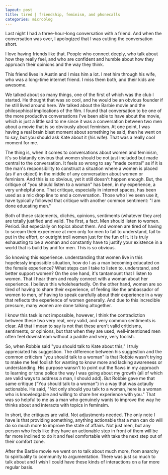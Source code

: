 ```yaml
---
layout: post
title: tired | friendship, feminism, and phonecalls
categories: microblog
---
```


Last night I had a three-hour-long conversation with a friend. And when the conversation was over, I apologized that I was cutting the conversation short. 

I love having friends like that. People who connect deeply, who talk about how they really feel, and who are confident and humble about how they approach their opinions and the way they think. 

This friend lives in Austin and I miss him a lot. I met him through his wife, who was a long-time internet friend. I miss them both, and their kids are awesome.

We talked about so many things, one of the first of which was the club I started. He thought that was so cool, and he would be an obvious founder if he still lived around here. We talked about the Barbie movie and the philosophical implications of the film. I found that conversation to be one of the more productive conversations I've been able to have about the movie, which is just a little sad to me since it was a conversation between two men about a movie that is so obviously about feminism. At one point, I was having a real brain blast moment about something he said, then he went on to say, but you should ask Kate about it (his wife). That was a really cool moment for me. 

The thing is, when it comes to conversations about women and feminism, it's so blatantly obvious that women should be not just included but made central to the conversation. It feels so wrong to say "made central" as if it is the man's responsibility to construct a situation where a women is placed (as if an object) in the middle of any conversation about women or feminism. And this is so obvious, yet it still doesn't happen enough. But, the critique of "you should listen to a woman" has been, in my experience, a very unhelpful one. That critique, especially in internet spaces, has been used as a mic drop line to end a conversation. Those who I've seen use it, have typically followed that critique with another common sentiment: "I am done educating men." 

Both of these statements, clichés, opinions, sentiments (whatever they are) are totally justified and valid. The first, a fact. Men should listen to women. Period. But especially on topics about them. And women are tired of having to scream their experience at men only for men to fail to understand, fail to put in the effort, or outright troll women just for the fun of it. It is truly exhausting to be a woman and constantly have to justify your existence in a world that is build by and for men. This is so obvious.

So knowing this experience. understanding that women live in this hopelessly impossible situation, how do I as a man becoming educated on the female experience? What steps can I take to listen to, understand, and better support women? On the one hand, it's tantamount that I listen to women. That I hear them and really connect with a woman about her experience. I believe this wholeheartedly. On the other hand, women are so tired of having to share their experience, of feeling like the ambassador of women to men, of having to speak carefully about their experience in a way that reflects the experience of women generally. And due to this incredible pressure, many women are done talking altogether. 

I know this task is not impossible, however, I think the contradiction between these two very real, very valid, and very common sentiments is clear. All that I mean to say is not that these aren't valid criticisms, sentiments, or opinions, but that when they are used, well-intentioned men often feel downstream without a paddle and very, very foolish. 

So, when Robbie said "you should talk to Kate about this," I truly appreciated his suggestion. The difference between his suggestion and the common criticism "you should talk to a woman" is that Robbie wasn't trying to make me feel foolish for wanting to know more and lacking awareness or understanding. His purpose wansn't to point out the flaws in my approach to learning or tone police the way I was going about my growth (all of which are valid ways to address a man, I should add). But Robbie gave me that same critique ("You should talk to a woman") in a way that was actaully actionable. He said, "Not only should you talk to a woman, here is a woman who is knowledgable and willing to share her experience with you." That was so helpful to me as a man who genuinely wants to improve the way he thinks about and interacts with topics in feminsim. 

In short, the critiques are valid. Not adjustments needed. The only note I have is that providing something, anything actionable that a man can do will do so much more to improve the state of affairs. Not just men, but any person who feels like they have an actionable step in front of them will be far more inclined to do it and feel comfortable with take the next step out of their comfort zone.

After the Barbie movie we went on to talk about much more, from anarchy to spirituality to community to argumentation. There was just so much to talk about and I wish I could have these kinds of interactions on a far more regular basis. 
